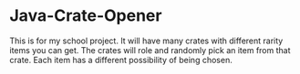 # Java-Crate-Opener
This is for my school project. It will have many crates with different rarity items you can get. The crates will role and randomly pick an item from that crate. Each item has a different possibility of being chosen. 
